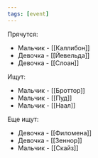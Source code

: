 ```yaml
---
tags: [event]
---
```


Прячутся:

- Мальчик - [[Каллибон]]
- Девочка - [[Йевельда]]
- Девочка - [[Слоан]]

Ищут:

- Мальчик - [[Броттор]]
- Мальчик - [[Пуд]]
- Мальчик - [[Наал]]

Еще ищут:

- Девочка - [[Филомена]]
- Девочка - [[Зеннор]]
- Мальчик - [[Скайз]]
